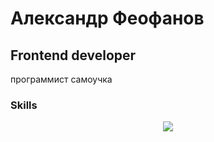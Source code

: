 Александр Феофанов
=========================================================================================================================================

Frontend developer
------------------

программист самоучка

### Skills 
<p align="center">
  <a href="https://skillicons.dev">
    <img src="https://skillicons.dev/icons?i=js,html,css" />
  </a>
</p>
                    
